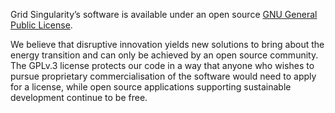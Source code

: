Grid Singularity’s software is available under an open source [GNU General Public License](https://www.gnu.org/licenses/gpl-3.0.en.html).

We believe that disruptive innovation yields new solutions to bring about the energy transition and can only be achieved by an open source community. The GPLv.3 license protects our code in a way that anyone who wishes to pursue proprietary commercialisation of the software would need to apply for a license, while open source applications supporting sustainable development continue to be free.
